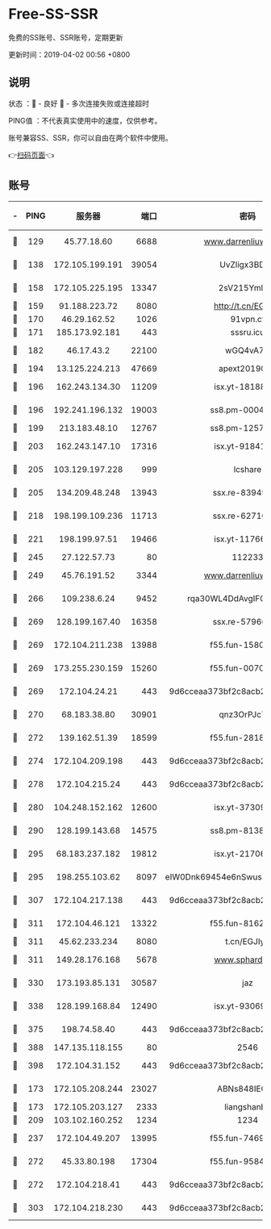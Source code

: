 # Free-SS-SSR

免费的SS账号、SSR账号，定期更新

更新时间：2019-04-02 00:56 +0800

## 说明

状态     ：🙂 - 良好 🙁 - 多次连接失败或连接超时

PING值   ：不代表真实使用中的速度，仅供参考。

账号兼容SS、SSR，你可以自由在两个软件中使用。

👉[扫码页面](https://liesauer.github.io/Free-SS-SSR/)👈

## 账号

|-|PING|服务器|端口|密码|加密方式|区域|
|:----:|:----:|:-----:|-----:|:----:|:----:|:----:|
|🙂|129|45.77.18.60|6688|www.darrenliuwei.com|aes-256-cfb|JP|
|🙂|138|172.105.199.191|39054|UvZligx3BDaG|aes-256-cfb|JP|
|🙂|158|172.105.225.195|13347|2sV215YmlGvf|aes-256-cfb|JP|
|🙂|159|91.188.223.72|8080|http://t.cn/EGJIyrl|rc4-md5|RU|
|🙂|170|46.29.162.52|1026|91vpn.cf|rc4-md5|RU|
|🙂|171|185.173.92.181|443|sssru.icu|rc4-md5|RU|
|🙂|182|46.17.43.2|22100|wGQ4vA7D|aes-256-gcm|RU|
|🙂|194|13.125.224.213|47669|apext2019001|chacha20|KR|
|🙂|196|162.243.134.30|11209|isx.yt-18188143|aes-256-cfb|US|
|🙂|196|192.241.196.132|19003|ss8.pm-00046267|aes-256-cfb|US|
|🙂|199|213.183.48.10|12767|ss8.pm-12571490|rc4-md5|RU|
|🙂|203|162.243.147.10|17316|isx.yt-91841269|aes-256-cfb|US|
|🙂|205|103.129.197.228|999|lcshare|aes-256-cfb|CN|
|🙂|205|134.209.48.248|13943|ssx.re-83949387|aes-256-cfb|US|
|🙂|218|198.199.109.236|11713|ssx.re-62710201|aes-256-cfb|US|
|🙂|221|198.199.97.51|19466|isx.yt-11766801|aes-256-cfb|US|
|🙂|245|27.122.57.73|80|112233|chacha20|CN|
|🙂|249|45.76.191.52|3344|www.darrenliuwei.com|aes-256-cfb|AU|
|🙂|266|109.238.6.24|9452|rqa30WL4DdAvgIFG6Fs3znzTa|aes-256-cfb|FR|
|🙂|269|128.199.167.40|16358|ssx.re-57966944|aes-256-cfb|SG|
|🙂|269|172.104.211.238|13988|f55.fun-15804066|aes-256-cfb|US|
|🙂|269|173.255.230.159|15260|f55.fun-00704819|aes-256-cfb|US|
|🙂|269|172.104.24.21|443|9d6cceaa373bf2c8acb22e60b6a58be6|aes-256-cfb|US|
|🙂|270|68.183.38.80|30901|qnz3OrPJc7Tk|aes-256-cfb|GB|
|🙂|272|139.162.51.39|18599|f55.fun-28185958|aes-256-cfb|SG|
|🙂|274|172.104.209.198|443|9d6cceaa373bf2c8acb22e60b6a58be6|aes-256-cfb|US|
|🙂|278|172.104.215.24|443|9d6cceaa373bf2c8acb22e60b6a58be6|aes-256-cfb|US|
|🙂|280|104.248.152.162|12600|isx.yt-37309873|aes-256-cfb|SG|
|🙂|290|128.199.143.68|14575|ss8.pm-81386371|aes-256-cfb|SG|
|🙂|295|68.183.237.182|19812|isx.yt-21706828|aes-256-cfb|SG|
|🙂|295|198.255.103.62|8097|eIW0Dnk69454e6nSwuspv9DmS201tQ0D|aes-256-cfb|US|
|🙂|307|172.104.217.138|443|9d6cceaa373bf2c8acb22e60b6a58be6|aes-256-cfb|US|
|🙂|311|172.104.46.121|13322|f55.fun-81625110|aes-256-cfb|SG|
|🙂|311|45.62.233.234|8080|t.cn/EGJIyrl|rc4-md5|CA|
|🙂|311|149.28.176.168|5678|www.sphard.com|aes-256-cfb|SG|
|🙂|330|173.193.85.131|30587|jaz|aes-256-cfb|US|
|🙂|338|128.199.168.84|12490|isx.yt-93069094|aes-256-cfb|SG|
|🙂|375|198.74.58.40|443|9d6cceaa373bf2c8acb22e60b6a58be6|aes-256-cfb|US|
|🙂|388|147.135.118.155|80|2546|chacha20|US|
|🙂|398|172.104.31.152|443|9d6cceaa373bf2c8acb22e60b6a58be6|aes-256-cfb|US|
|🙂|173|172.105.208.244|23027|ABNs848IEOQh|aes-256-cfb|JP|
|🙂|173|172.105.203.127|2333|liangshanbo|chacha20|JP|
|🙂|209|103.102.160.252|1234|1234|rc4-md5|JP|
|🙂|237|172.104.49.207|13995|f55.fun-74699479|aes-256-cfb|SG|
|🙂|272|45.33.80.198|17304|f55.fun-95842337|aes-256-cfb|US|
|🙂|272|172.104.218.41|443|9d6cceaa373bf2c8acb22e60b6a58be6|aes-256-cfb|US|
|🙂|303|172.104.218.230|443|9d6cceaa373bf2c8acb22e60b6a58be6|aes-256-cfb|US|
